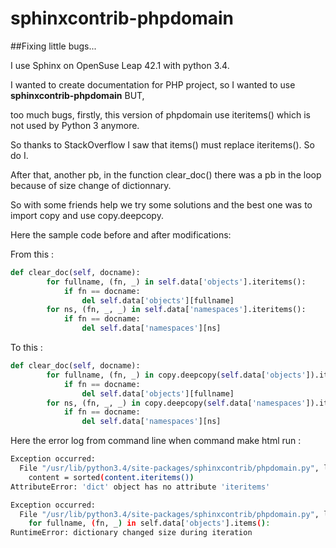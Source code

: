 # sphinxcontrib-phpdomain

##Fixing little bugs...

I use Sphinx on OpenSuse Leap 42.1 with python 3.4.

I wanted to create documentation for PHP project, so I wanted to use __sphinxcontrib-phpdomain__ BUT,

too much bugs, firstly, this version of phpdomain use iteritems() which is not used by Python 3 anymore.

So thanks to StackOverflow I saw that items() must replace iteritems(). So do I. 

After that, another pb, in the function clear_doc() there was a pb in the loop because of size change of dictionnary.

So with some friends help we try some solutions and the best one was to import copy and use copy.deepcopy.

Here the sample code before and after modifications:

From this :

```python
def clear_doc(self, docname):
        for fullname, (fn, _) in self.data['objects'].iteritems():
            if fn == docname:
                del self.data['objects'][fullname]
        for ns, (fn, _, _) in self.data['namespaces'].iteritems():
            if fn == docname:
                del self.data['namespaces'][ns]
```

To this : 

```python
def clear_doc(self, docname):
        for fullname, (fn, _) in copy.deepcopy(self.data['objects']).items():
            if fn == docname:
                del self.data['objects'][fullname]
        for ns, (fn, _, _) in copy.deepcopy(self.data['namespaces']).items():
            if fn == docname:
                del self.data['namespaces'][ns]
```

Here the error log from command line when command make html run : 

```bash
Exception occurred:
  File "/usr/lib/python3.4/site-packages/sphinxcontrib/phpdomain.py", line 506, in generate
    content = sorted(content.iteritems())
AttributeError: 'dict' object has no attribute 'iteritems'
```

```bash
Exception occurred:
  File "/usr/lib/python3.4/site-packages/sphinxcontrib/phpdomain.py", line 564, in clear_doc
    for fullname, (fn, _) in self.data['objects'].items():
RuntimeError: dictionary changed size during iteration
```
